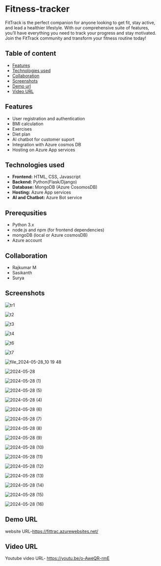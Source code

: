 # Fitness-tracker
FitTrack is the perfect companion for anyone looking to get fit, stay active, and lead a healthier lifestyle. With our comprehensive suite of features, you’ll have everything you need to track your progress and stay motivated. Join the FitTrack community and transform your fitness routine today!
## Table of content
- [Features](#features)
- [Technologies used](#tehcnologies-used)
- [Collaboration](#collaboration)
- [Screenshots](#screenshots)
- [Demo url](#demo-url)   
- [Video URL](#video-url)


## Features
- User registration and authentication
- BMI calculation
- Exercises
- Diet plan
- AI chatbot for customer suport
- Integration with Azure cosmos DB
- Hosting on Azure App services

## Technologies used

- **Frontend:** HTML, CSS, Javascript
- **Backend:** Python(Flask/Django)
- **Database:** MongoDB (Azure CosomosDB)
- **Hosting:** Azure App services
- **AI and Chatbot:** Azure Bot service

## Prerequsities

- Python 3.x
- node.js and npm (for frontend dependencies)
- mongoDB (local or Azure cosmosDB)
- Azure account

## Collaboration

- Rajkumar M
- Sasikanth
- Surya

## Screenshots

![tr1](https://github.com/Rajkumarm17/fitness-tracker/assets/165379725/2063d08f-b48a-402b-9e8f-29f2ea66451f)

![t2](https://github.com/Rajkumarm17/fitness-tracker/assets/165379725/ea98fa72-29dd-4b76-8038-fdcb05b59ad2)

![t3](https://github.com/Rajkumarm17/fitness-tracker/assets/165379725/d2a74fd2-5de1-42eb-b5db-2dadd9562597)

![t4](https://github.com/Rajkumarm17/fitness-tracker/assets/165379725/c4cef8c3-f3c6-4f11-ab38-4c9e185f2400)

![t6](https://github.com/Rajkumarm17/fitness-tracker/assets/165379725/26200be3-2289-4737-865e-ffb88a898e30)

![t7](https://github.com/Rajkumarm17/fitness-tracker/assets/165379725/42156d56-9bd2-4e10-8048-5d208b531ab6)

![file_2024-05-28_10 19 48](https://github.com/Rajkumarm17/fitness-tracker/assets/165379725/aa9faf0a-ab84-4de6-9055-e4f58c0fe954)

![2024-05-28](https://github.com/Rajkumarm17/fitness-tracker/assets/165379725/c7681790-1513-4be5-971c-a58dd983ed56)

![2024-05-28 (1)](https://github.com/Rajkumarm17/fitness-tracker/assets/165379725/2858bf9f-a32d-4b17-b4c3-cfe62641944d)


![2024-05-28 (5)](https://github.com/Rajkumarm17/fitness-tracker/assets/165379725/1c6a56c6-2534-4990-b982-2a3f642500f4)

![2024-05-28 (4)](https://github.com/Rajkumarm17/fitness-tracker/assets/165379725/c4f824a1-402c-478a-8a9c-5eb1015299d8)

![2024-05-28 (6)](https://github.com/Rajkumarm17/fitness-tracker/assets/165379725/03d2c10c-df85-442a-8823-21f40b4a90b7)

![2024-05-28 (7)](https://github.com/Rajkumarm17/fitness-tracker/assets/165379725/8df04c77-c81e-4ec0-ad29-1623c3c17f28)


![2024-05-28 (8)](https://github.com/Rajkumarm17/fitness-tracker/assets/165379725/039b7135-6465-466b-a1ff-a1c15acfc600)

![2024-05-28 (9)](https://github.com/Rajkumarm17/fitness-tracker/assets/165379725/1bc45c6e-1cc8-4b57-a672-0ef3296303bd)

![2024-05-28 (10)](https://github.com/Rajkumarm17/fitness-tracker/assets/165379725/bef87712-92bb-4326-a097-8d4cf91e3d8d)

![2024-05-28 (11)](https://github.com/Rajkumarm17/fitness-tracker/assets/165379725/61eae913-792c-4e03-a88c-fb3825184b7c)

![2024-05-28 (12)](https://github.com/Rajkumarm17/fitness-tracker/assets/165379725/eb1bdbc6-4ed1-4e12-9d36-15064727f722)

![2024-05-28 (13)](https://github.com/Rajkumarm17/fitness-tracker/assets/165379725/7f0cc0df-43cb-41ce-a688-8c5fb1410004)

![2024-05-28 (14)](https://github.com/Rajkumarm17/fitness-tracker/assets/165379725/888f7f63-6e8e-47c0-817d-9de13cb83994)


![2024-05-28 (15)](https://github.com/Rajkumarm17/fitness-tracker/assets/165379725/eaabcfdf-ae80-4874-b537-dadb8d4da7ea)

![2024-05-28 (16)](https://github.com/Rajkumarm17/fitness-tracker/assets/165379725/a99d10a7-495b-466e-8333-2fa8ccd6f19f)



## Demo URL

website URL-https://fittrac.azurewebsites.net/


## Video URL
Youtube video URL- https://youtu.be/o-AweQR-rmE
